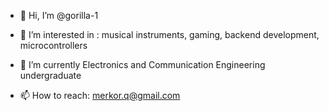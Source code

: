 - 👋 Hi, I’m @gorilla-1
- 👀 I’m interested in :
  musical instruments, gaming, backend development, microcontrollers

- 🌱 I’m currently Electronics and Communication Engineering undergraduate
- 📫 How to reach: merkor.q@gmail.com

<!---
gorilla-1/gorilla-1 is a ✨ special ✨ repository because its `README.md` (this file) appears on your GitHub profile.
You can click the Preview link to take a look at your changes.
--->
